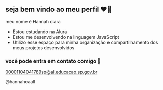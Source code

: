 ## seja bem vindo ao meu perfil ❤️‍🔥

meu nome é Hannah clara 

- Estou estudando na Alura
- Estou me desenvolvendo na linguagem JavaScript
- Utilizo esse espaço para minha organização e compartilhamento dos meus projetos desenvolvidos

 ### você pode entra em contato comigo 📧

00001104041789sp@al.educacao.sp.gov.br

@hannahcaall
